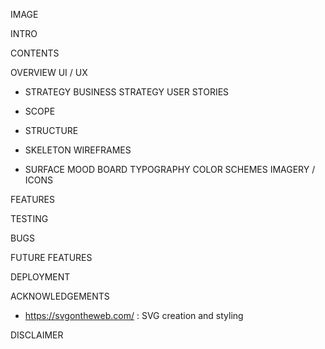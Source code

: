IMAGE

INTRO

CONTENTS

OVERVIEW
UI / UX
- STRATEGY
  BUSINESS STRATEGY
  USER STORIES
    
- SCOPE

- STRUCTURE

- SKELETON
  WIREFRAMES

- SURFACE
  MOOD BOARD
  TYPOGRAPHY
  COLOR SCHEMES
  IMAGERY / ICONS

FEATURES

TESTING

BUGS

FUTURE FEATURES

DEPLOYMENT

ACKNOWLEDGEMENTS
- https://svgontheweb.com/ : SVG creation and styling 

DISCLAIMER
